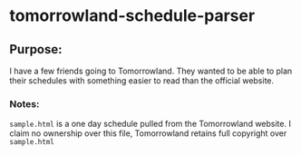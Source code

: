 # tomorrowland-schedule-parser

## Purpose:
I have a few friends going to Tomorrowland. They wanted to be able to plan their
schedules with something easier to read than the official website.

### Notes:
`sample.html` is a one day schedule pulled from the Tomorrowland website. I
claim no ownership over this file, Tomorrowland retains full copyright over
`sample.html`
